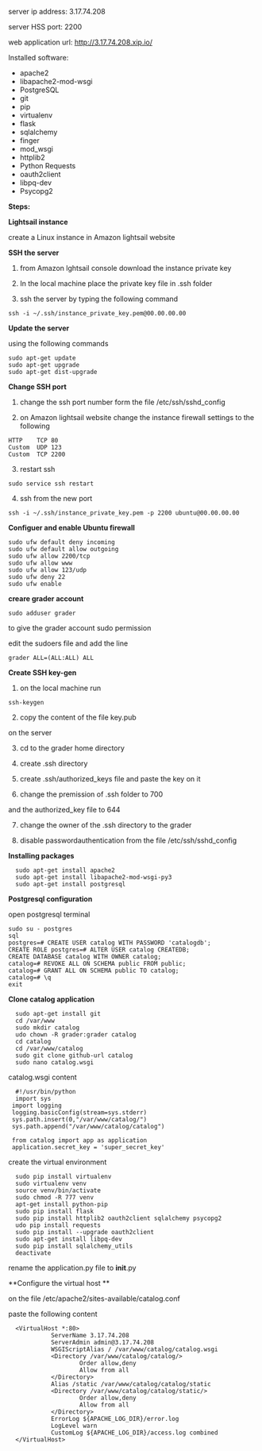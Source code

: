 server ip address: 3.17.74.208

server HSS port: 2200

web application url: http://3.17.74.208.xip.io/

Installed software:
  * apache2 
  * libapache2-mod-wsgi 
  * PostgreSQL
  * git 
  * pip
  * virtualenv
  * flask
  * sqlalchemy 
  * finger 
  * mod_wsgi 
  * httplib2 
  * Python Requests 
  * oauth2client 
  * libpq-dev 
  * Psycopg2
  
  **Steps:**
  
  **Lightsail instance**

  create a Linux instance in Amazon lightsail website
    
   **SSH the server**
   
   1. from Amazon lghtsail console download the instance private key
    
   2. In the local machine place the private key file in .ssh folder
    
   3. ssh the server by typing the following command 
    
    
    ssh -i ~/.ssh/instance_private_key.pem@00.00.00.00
    
    
   **Update the server**
    
   using the following commands
    
    
    sudo apt-get update
    sudo apt-get upgrade
    sudo apt-get dist-upgrade
    
    
   **Change SSH port**
    
   1. change the ssh port number form the file /etc/ssh/sshd_config
    
   2. on Amazon lightsail website change the instance firewall settings to the following
    
    
    HTTP	TCP	80	
    Custom	UDP	123	
    Custom	TCP	2200
    
    
   3. restart ssh 
    
    
    sudo service ssh restart
    
    
   4. ssh from the new port
    
    
    ssh -i ~/.ssh/instance_private_key.pem -p 2200 ubuntu@00.00.00.00
    
    
   **Configuer and enable Ubuntu firewall**
    
    
    sudo ufw default deny incoming
    sudo ufw default allow outgoing
    sudo ufw allow 2200/tcp
    sudo ufw allow www
    sudo ufw allow 123/udp
    sudo ufw deny 22
    sudo ufw enable
    
    
   **creare grader account**
     
    
    sudo adduser grader
    
    
   to give the grader account sudo permission 
    
   edit the sudoers file and add the line

    
    grader ALL=(ALL:ALL) ALL
    
    
    
   **Create SSH key-gen**
     
   1. on the local machine run 
    
    
    ssh-keygen
    
    
   2. copy the content of the file key.pub
    
   on the server
    
   3. cd to the grader home directory 
    
   4. create .ssh directory
    
   5. create .ssh/authorized_keys file and paste the key on it
    
   6. change the premission of .ssh folder to 700 
   
   and the authorized_key file to 644
    
   7. change the owner of the .ssh directory to the grader
    
   8. disable passwordauthentication from the file /etc/ssh/sshd_config
    
    
**Installing packages**
    
      
      sudo apt-get install apache2
      sudo apt-get install libapache2-mod-wsgi-py3
      sudo apt-get install postgresql
      
      
   **Postgresql configuration**
     
   open postgresql terminal 
     
    
    sudo su - postgres
    sql
    postgres=# CREATE USER catalog WITH PASSWORD 'catalogdb';
    CREATE ROLE postgres=# ALTER USER catalog CREATEDB;
    CREATE DATABASE catalog WITH OWNER catalog;
    catalog=# REVOKE ALL ON SCHEMA public FROM public;
    catalog=# GRANT ALL ON SCHEMA public TO catalog;
    catalog=# \q
    exit
    
    
   **Clone catalog application**
     
      
      sudo apt-get install git
      cd /var/www
      sudo mkdir catalog
      udo chown -R grader:grader catalog 
      cd catalog
      cd /var/www/catalog
      sudo git clone github-url catalog
      sudo nano catalog.wsgi

      
      
   catalog.wsgi content
      
      
      #!/usr/bin/python
      import sys
     import logging
     logging.basicConfig(stream=sys.stderr)
     sys.path.insert(0,"/var/www/catalog/")
     sys.path.append("/var/www/catalog/catalog")

     from catalog import app as application
     application.secret_key = 'super_secret_key'

      
      
   create the virtual environment
      
      
      sudo pip install virtualenv 
      sudo virtualenv venv 
      source venv/bin/activate 
      sudo chmod -R 777 venv
      apt-get install python-pip 
      sudo pip install flask 
      sudo pip install httplib2 oauth2client sqlalchemy psycopg2 
      udo pip install requests 
      sudo pip install --upgrade oauth2client 
      sudo apt-get install libpq-dev 
      sudo pip install sqlalchemy_utils 
      deactivate
      
      
   rename the application.py file to __init__.py
      
      
   **Configure the virtual host **
      
   on the file /etc/apache2/sites-available/catalog.conf
      
   paste the following content
      
      
      <VirtualHost *:80>
                ServerName 3.17.74.208
                ServerAdmin admin@3.17.74.208
                WSGIScriptAlias / /var/www/catalog/catalog.wsgi
                <Directory /var/www/catalog/catalog/>
                        Order allow,deny
                        Allow from all
                </Directory>
                Alias /static /var/www/catalog/catalog/static
                <Directory /var/www/catalog/catalog/static/>
                        Order allow,deny
                        Allow from all
                </Directory>
                ErrorLog ${APACHE_LOG_DIR}/error.log
                LogLevel warn
                CustomLog ${APACHE_LOG_DIR}/access.log combined
      </VirtualHost>
      
